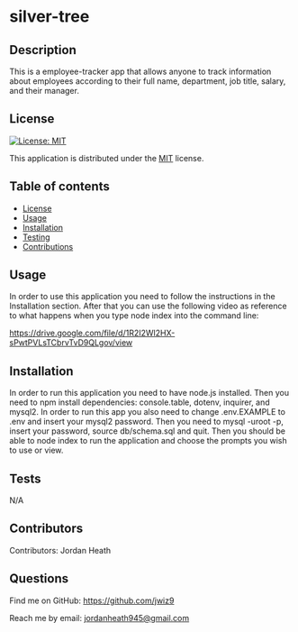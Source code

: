 
  # silver-tree
  ## Description
  This is a employee-tracker app that allows anyone to track information about employees according to their full name, department, job title, salary, and their manager.
  ## License
  
  [![License: MIT](https://img.shields.io/badge/License-MIT-yellow.svg)](https://opensource.org/licenses/MIT)
  
This application is distributed under the [MIT](https://opensource.org/licenses/MIT) license.
  ## Table of contents
  - [License](#License)
  - [Usage](#Usage)
  - [Installation](#Installation)
  - [Testing](#Testing)
  - [Contributions](#Contributions)
  ## Usage
  In order to use this application you need to follow the instructions in the Installation section. After that you can use the following video as reference to what happens when you type node index into the command line:
  
  https://drive.google.com/file/d/1R2I2Wl2HX-sPwtPVLsTCbrvTvD9QLgov/view
  ## Installation
  In order to run this application you need to have node.js installed. Then you need to npm install dependencies: console.table, dotenv, inquirer, and mysql2. In order to run this app you also need to change .env.EXAMPLE to .env and insert your mysql2 password. Then you need to mysql -uroot -p, insert your password, source db/schema.sql and quit. Then you should be able to node index to run the application and choose the prompts you wish to use or view.
  ## Tests
  N/A
  ## Contributors
  Contributors: 
  Jordan Heath
  ## Questions
  Find me on GitHub: <https://github.com/jwiz9>
  
Reach me by email: jordanheath945@gmail.com
  
